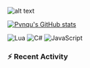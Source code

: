 
![alt text](https://raw.githubusercontent.com/pvnqu/pvnqu/main/images/pvnqu.jpg "Logo Title Text 1")

[![Pvnqu's GitHub stats](https://github-readme-stats-delta-ivory.vercel.app/api?username=pvnqu&show_icons=true&theme=blue)](https://github.com/pvnqu/github-readme-stats)


![Lua](https://img.shields.io/badge/Lua-2C2D72?style=for-the-badge&logo=lua&logoColor=blue)
![C#](https://img.shields.io/badge/C%23-239120?style=for-the-badge&logo=csharp&logoColor=white)
![JavaScript](https://img.shields.io/badge/JavaScript-323330?style=for-the-badge&logo=javascript&logoColor=F7DF1E)



### :zap: Recent Activity

